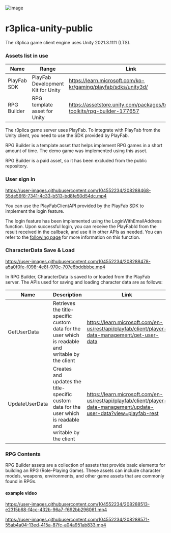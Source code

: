 ![image](https://user-images.githubusercontent.com/104552234/208289569-840536df-dcac-4caa-a580-058f5667a20a.png)
# r3plica-unity-public
The r3plica game client engine uses Unity 2021.3.11f1 (LTS).

### Assets list in use
| Name | Range | Link |
| --- | --- | --- |
| PlayFab SDK | PlayFab Development Kit for Unity | https://learn.microsoft.com/ko-kr/gaming/playfab/sdks/unity3d/ |
| RPG Builder | RPG template asset for Unity | https://assetstore.unity.com/packages/tools/game-toolkits/rpg-builder-177657 |

The r3plica game server uses PlayFab. To integrate with PlayFab from the Unity client, you need to use the SDK provided by PlayFab.

RPG Builder is a template asset that helps implement RPG games in a short amount of time. The demo game was implemented using this asset.

RPG Builder is a paid asset, so it has been excluded from the public repository.

### User sign in


https://user-images.githubusercontent.com/104552234/208288468-55de56f8-7341-4c33-b513-bd8fe50d54dc.mp4


You can use the PlayFabClientAPI provided by the PlayFab SDK to implement the login feature.

The login feature has been implemented using the LoginWithEmailAddress function. Upon successful login, you can receive the PlayFabId from the result received in the callback, and use it in other APIs as needed. You can refer to the [following page](https://api.playfab.com/Documentation/Client/method/LoginWithEmailAddress) for more information on this function.

### 

### CharacterData Save & Load


https://user-images.githubusercontent.com/104552234/208288478-a5a0f0fe-f098-4e8f-970c-707e6bddbbbe.mp4


In RPG Builder, CharacterData is saved to or loaded from the PlayFab server. The APIs used for saving and loading character data are as follows:

| Name | Description | Link |
| --- | --- | --- |
| GetUserData | Retrieves the title-specific custom data for the user which is readable and writable by the client | https://learn.microsoft.com/en-us/rest/api/playfab/client/player-data-management/get-user-data |
| UpdateUserData | Creates and updates the title-specific custom data for the user which is readable and writable by the client | https://learn.microsoft.com/en-us/rest/api/playfab/client/player-data-management/update-user-data?view=playfab-rest |

### RPG Contents

RPG Builder assets are a collection of assets that provide basic elements for building an RPG (Role-Playing Game). These assets can include character models, weapons, environments, and other game assets that are commonly found in RPGs.

#### example video

https://user-images.githubusercontent.com/104552234/208288513-e2315b68-f4cc-432b-96a7-f692bb296061.mp4



https://user-images.githubusercontent.com/104552234/208288571-55ab4a04-13ed-415a-87fc-a04a951ab833.mp4


